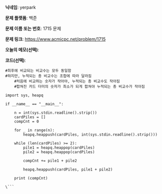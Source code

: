 **닉네임**: yerpark

**문제 플랫폼**: 백준

**문제 이름 또는 번호**: 1715 문제

**문제 링크**: https://www.acmicpc.net/problem/1715

**오늘의 메모(선택)**: 

**코드(선택)**:

```python3
#최후에 비교되는 비교수는 모두 동일함
#하지만, 누적되는 총 비교수는 조합에 따라 달라짐 
    #처음에 비교하는 숫자가 작아야, 누적되는 총 비교수도 작아짐
    #합쳐진 카드 더미의 숫자가 최소가 되게 합쳐야 누적되는 총 비교수가 작아짐

import sys, heapq

if __name__ == "__main__":

    n = int(sys.stdin.readline().strip())
    cardPiles = []
    compCnt = 0

    for _ in range(n):
        heapq.heappush(cardPiles, int(sys.stdin.readline().strip()))
    
    while (len(cardPiles) >= 2):
        pile1 = heapq.heappop(cardPiles)
        pile2 = heapq.heappop(cardPiles)

        compCnt += pile1 + pile2

        heapq.heappush(cardPiles, pile1 + pile2)
    
    print (compCnt)
    
\```
